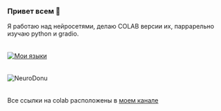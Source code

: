 ### Привет всем 👋
  Я работаю над нейросетями, делаю COLAB версии их, паррарельно изучаю python и gradio.
  <br><br><br>
  [![Мои языки](https://github-readme-stats.vercel.app/api/top-langs/?username=neurodonu&layout=compact)](https://github.com/anuraghazra/github-readme-stats)
  <br><br><br>
  <img src="https://count.getloli.com/get/@NeuroDonu?theme=rule34" alt="NeuroDonu" />
  <br><br><br>
  Все ссылки на colab расположены в <a href=https://t.me/DERKARTA>моем канале</a>
